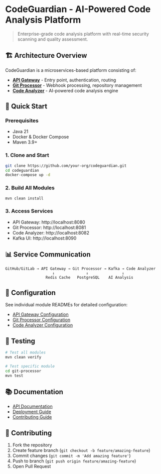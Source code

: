 # CodeGuardian - AI-Powered Code Analysis Platform

> Enterprise-grade code analysis platform with real-time security scanning and quality assessment.

## 🏗️ Architecture Overview

CodeGuardian is a microservices-based platform consisting of:

- **[API Gateway](./api-gateway/README.md)** - Entry point, authentication, routing
- **[Git Processor](./git-processor/README.md)** - Webhook processing, repository management
- **[Code Analyzer](./code-analyzer/README.md)** - AI-powered code analysis engine

## 🚀 Quick Start

### Prerequisites
- Java 21
- Docker & Docker Compose
- Maven 3.9+

### 1. Clone and Start
```bash
git clone https://github.com/your-org/codeguardian.git
cd codeguardian
docker-compose up -d
```

### 2. Build All Modules
```bash
mvn clean install
```

### 3. Access Services
- API Gateway: http://localhost:8080
- Git Processor: http://localhost:8081
- Code Analyzer: http://localhost:8082
- Kafka UI: http://localhost:8090

## 📊 Service Communication

```
GitHub/GitLab → API Gateway → Git Processor → Kafka → Code Analyzer
                     ↓              ↓               ↓
                  Redis Cache   PostgreSQL    AI Analysis
```

## 🔧 Configuration

See individual module READMEs for detailed configuration:
- [API Gateway Configuration](./api-gateway/README.md#configuration)
- [Git Processor Configuration](./git-processor/README.md#configuration)
- [Code Analyzer Configuration](./code-analyzer/README.md#configuration)

## 🧪 Testing

```bash
# Test all modules
mvn clean verify

# Test specific module
cd git-processor
mvn test
```

## 📚 Documentation

- [API Documentation](./docs/api.md)
- [Deployment Guide](./docs/deployment.md)
- [Contributing Guide](./CONTRIBUTING.md)

## 🤝 Contributing

1. Fork the repository
2. Create feature branch (`git checkout -b feature/amazing-feature`)
3. Commit changes (`git commit -m 'Add amazing feature'`)
4. Push to branch (`git push origin feature/amazing-feature`)
5. Open Pull Request

